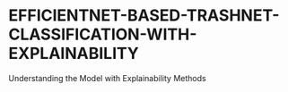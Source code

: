 # EFFICIENTNET-BASED-TRASHNET-CLASSIFICATION-WITH-EXPLAINABILITY
Understanding the Model with Explainability Methods
